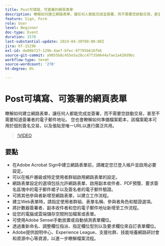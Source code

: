 ```yaml
---
title: Post可填寫、可簽署的網頁表單
description: 瞭解如何建立網路表單，讓任何人都能完成並簽署，而不需要您啟動交易，甚至不需要知道簽署者的電子郵件地址。
feature: Sign, Form
role: User
level: Beginner
doc-type: Event
duration: 1570
last-substantial-update: 2024-04-30T00:00:00Z
jira: KT-15296
exl-id: de00b727-129b-4ae7-bfec-97795b616fb6
source-git-commit: a9055b8c455e5a28cc47f350644a7ae1a428d9bc
workflow-type: tm+mt
source-wordcount: '270'
ht-degree: 0%

---
```


# Post可填寫、可簽署的網頁表單

瞭解如何建立網路表單，讓任何人都能完成並簽署，而不需要您啟動交易，甚至不需要知道簽署者的電子郵件地址。 您也會瞭解如何準備檔案範本，該檔案範本可用於個別簽名交易，以及張貼至唯一URL以進行廣泛共用。

>[!VIDEO](https://video.tv.adobe.com/v/3455461/?learn=on&captions=chi_hant)

## 要點

* 在Adobe Acrobat Sign中建立網路表單前，請確定您已登入帳戶並啟用必要設定。
* 可以在帳戶層級或特定使用者群組啟用網路表單的設定。
* 網路表單設定的選項包括允許網路表單、啟用副本收件者、PDF預覽、要求簽名區塊中的電子郵件裙子以及簽名者的電子郵件驗證。
* 可將其他參與者新增至網路表單，以建立工作流程。
* 建立Web表單時，請指定使用者群組、表單名稱、參與者角色和驗證選項。
* 將計數器簽署者、副本收件者和您的電子郵件地址新增至工作流程。
* 從您的電腦或雲端儲存空間附加檔案或表單。
* 可使用Adobe Sensei手動放置或自動偵測表單欄位。
* 透過重新命名、調整欄位指派、指定欄位型別以及要求欄位來自訂表單欄位。
* Adobe提供說明中心、Experience League、支援社群、技能培養網路研討會和資源中心等資源，以進一步瞭解檔案流程。
